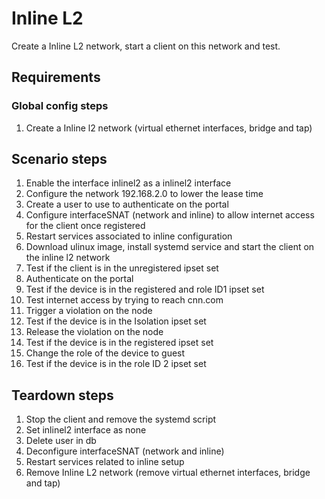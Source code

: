 # Inline L2

Create a Inline L2 network, start a client on this network and test.

## Requirements

### Global config steps
1. Create a Inline l2 network (virtual ethernet interfaces, bridge and tap)

## Scenario steps
1. Enable the interface inlinel2 as a inlinel2 interface
1. Configure the network 192.168.2.0 to lower the lease time
1. Create a user to use to authenticate on the portal
1. Configure interfaceSNAT (network and inline) to allow internet access for the client once registered
1. Restart services associated to inline configuration
1. Download ulinux image, install systemd service and start the client on the inline l2 network
1. Test if the client is in the unregistered ipset set
1. Authenticate on the portal
1. Test if the device is in the registered and role ID1 ipset set
1. Test internet access by trying to reach cnn.com
1. Trigger a violation on the node
1. Test if the device is in the Isolation ipset set
1. Release the violation on the node
1. Test if the device is in the registered ipset set
1. Change the role of the device to guest
1. Test if the device is in the role ID 2 ipset set

## Teardown steps
1. Stop the client and remove the systemd script
1. Set inlinel2 interface as none
1. Delete user in db
1. Deconfigure interfaceSNAT (network and inline)
1. Restart services related to inline setup
1. Remove Inline L2 network (remove virtual ethernet interfaces, bridge and tap)
